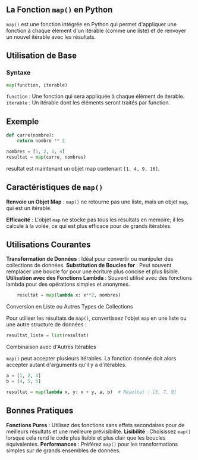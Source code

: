 ## La Fonction ```map()``` en Python

```map()``` est une fonction intégrée en Python qui permet d'appliquer une fonction à chaque élément d'un itérable (comme une liste) et de renvoyer un nouvel itérable avec les résultats.

## Utilisation de Base

### Syntaxe

```python
map(function, iterable)
```
```function``` : Une fonction qui sera appliquée à chaque élément de iterable.
```iterable``` : Un itérable dont les éléments seront traités par function.

## Exemple

```python
def carre(nombre):
    return nombre ** 2

nombres = [1, 2, 3, 4]
resultat = map(carre, nombres)
```
resultat est maintenant un objet map contenant ```[1, 4, 9, 16]```.

## Caractéristiques de ```map()```

**Renvoie un Objet Map** : ```map()``` ne retourne pas une liste, mais un objet ```map```, qui est un itérable.

**Efficacité** : L'objet ```map``` ne stocke pas tous les résultats en mémoire; il les calcule à la volée, ce qui est plus efficace pour de grands itérables.

## Utilisations Courantes

**Transformation de Données** : Idéal pour convertir ou manipuler des collections de données.
**Substitution de Boucles for** : Peut souvent remplacer une boucle for pour une écriture plus concise et plus lisible.
**Utilisation avec des Fonctions Lambda** : Souvent utilisé avec des fonctions lambda pour des opérations simples et anonymes.

```python
    resultat = map(lambda x: x**2, nombres)
```

Conversion en Liste ou Autres Types de Collections

Pour utiliser les résultats de ```map()```, convertissez l'objet ```map``` en une liste ou une autre structure de données :

```python
resultat_liste = list(resultat)
```
Combinaison avec d'Autres Itérables

```map()``` peut accepter plusieurs itérables. La fonction donnée doit alors accepter autant d'arguments qu'il y a d'itérables.

```python
a = [1, 2, 3]
b = [4, 5, 6]

resultat = map(lambda x, y: x + y, a, b)  # Résultat : [5, 7, 9]
```

## Bonnes Pratiques

**Fonctions Pures** : Utilisez des fonctions sans effets secondaires pour de meilleurs résultats et une meilleure prévisibilité.
**Lisibilité** : Choisissez ```map()``` lorsque cela rend le code plus lisible et plus clair que les boucles équivalentes.
**Performances** : Préférez ```map()``` pour les transformations simples sur de grands ensembles de données.
